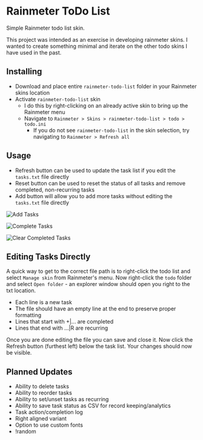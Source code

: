 # Rainmeter ToDo List

Simple Rainmeter todo list skin.

This project was intended as an exercise in developing rainmeter skins. I wanted to create something minimal and iterate on the other todo skins I have used in the past.

## Installing

* Download and place entire `rainmeter-todo-list` folder in your Rainmeter skins location
* Activate `rainmeter-todo-list` skin
    * I do this by right-clicking on an already active skin to bring up the Rainmeter menu
    * Navigate to `Rainmeter > Skins > rainmeter-todo-list > todo > todo.ini`
        * If you do not see `rainmeter-todo-list` in the skin selection, try navigating to `Rainmeter > Refresh all`

## Usage

* Refresh button can be used to update the task list if you edit the `tasks.txt` file directly
* Reset button can be used to reset the status of all tasks and remove completed, non-recurring tasks
* Add button will allow you to add more tasks without editing the `tasks.txt` file directly

![Add Tasks](https://media.giphy.com/media/xUOwGbzv0eEO8hR0gU/giphy.gif)

![Complete Tasks](https://media.giphy.com/media/xThtamv5gqTqBkDL3y/giphy.gif)

![Clear Completed Tasks](https://media.giphy.com/media/3ohs4BlgX5wHu3YIco/giphy.gif)

## Editing Tasks Directly

A quick way to get to the correct file path is to right-click the todo list and select `Manage skin` from Rainmeter's menu. Now right-click the `todo` folder and select `Open folder` - an explorer window should open you right to the txt location.

* Each line is a new task
* The file should have an empty line at the end to preserve proper formatting
* Lines that start with +|... are completed
* Lines that end with ...|R are recurring

Once you are done editing the file you can save and close it. Now click the Refresh button (furthest left) below the task list. Your changes should now be visible.

## Planned Updates

* Ability to delete tasks
* Ability to reorder tasks
* Ability to set/unset tasks as recurring
* Ability to save task status as CSV for record keeping/analytics
* Task action/completion log
* Right aligned variant
* Option to use custom fonts
* !random
